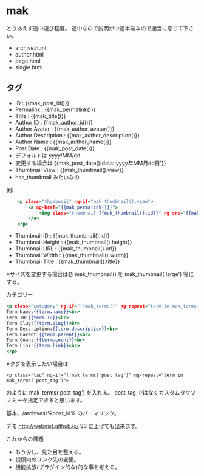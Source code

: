 # mak

とりあえず途中遊び程度。
途中なので説明が中途半端なので適当に感じて下さい。

- archive.html
- author.html
- page.html
- single.html

## タグ
- ID : {{mak_post_id()}}
- Permalink : {{mak_permalink()}}
- Title : {{mak_title()}}
- Author ID : {{mak_author_id()}}
- Author Avatar : {{mak_author_avatar()}}
- Author Description : {{mak_author_description()}}
- Author Name : {{mak_author_name()}}
- Post Date : {{mak_post_date()}}
 - デフォルトは yyyy/MM/dd
 - 変更する場合は {{mak_post_date()|data:'yyyy年MM月dd日'}}
- Thumbnail View : {{mak_thumbnail().view}}
 - has_thumbnail みたいなの

例:

```html:archive.html
	<p class="thumbnail" ng-if="mak_thumbnail().view">
		<a ng-href="{{mak_permalink()}}">
			<img class="thumbnail-{{mak_thumbnail().id}}" ng-src="{{mak_thumbnail().url}}" width="{{mak_thumbnail().width}" height="{{mak_thumbnail().height}}" alt="{{mak_thumbnail().title}}">
		</a>
	</p>
```

- Thumbnail ID : {{mak_thumbnail().id}}
- Thumbnail Height : {{mak_thumbnail().height}}
- Thumbnail URL : {{mak_thumbnail().url}}
- Thumbnail Width : {{mak_thumbnail().width}}
- Thumbnail Title : {{mak_thumbnail().title}}

※サイズを変更する場合は各 mak_thumbnail() を mak_thumbnail('large') 等にする。

カテゴリー

```html:archive.html
<p class="category" ng-if="!!mak_terms()" ng-repeat="term in mak_terms()">
Term Name:{{term.name}}<br>
Term ID:{{term.ID}}<br>
Term Slug:{{term.slug}}<br>
Term Description:{{term.description}}<br>
Term Parent:{{term.parent}}<br>
Term Count:{{term.count}}<br>
Term Link:{{term.link}}<br>
</p>
```
※タグを表示したい場合は
```
<p class="tag" ng-if="!!mak_terms('post_tag')" ng-repeat="term in mak_terms('post_tag')">
```
のように mak_terms('post_tag') を入れる。
post_tag ではなくカスタムタクソノミーを指定できると思います。

基本、/archives/%post_id% のパーマリンク。


デモ
http://webnist.github.io/
S3 に上げても出来ます。

これからの課題
- もう少し、見た目を整える。
- 投稿内のリンク先の変更。
- 機能拡張(プラグイン的な)的な事を考える。

